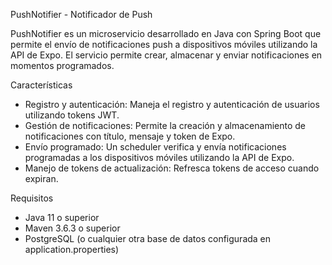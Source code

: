 PushNotifier - Notificador de Push

PushNotifier es un microservicio desarrollado en Java con Spring Boot que permite el envío de notificaciones push a dispositivos móviles utilizando la API de Expo. El servicio permite crear, almacenar y enviar notificaciones en momentos programados.

Características
- Registro y autenticación: Maneja el registro y autenticación de usuarios utilizando tokens JWT.
- Gestión de notificaciones: Permite la creación y almacenamiento de notificaciones con título, mensaje y token de Expo.
- Envío programado: Un scheduler verifica y envía notificaciones programadas a los dispositivos móviles utilizando la API de Expo.
- Manejo de tokens de actualización: Refresca tokens de acceso cuando expiran.

Requisitos
- Java 11 o superior
- Maven 3.6.3 o superior
- PostgreSQL (o cualquier otra base de datos configurada en application.properties)
